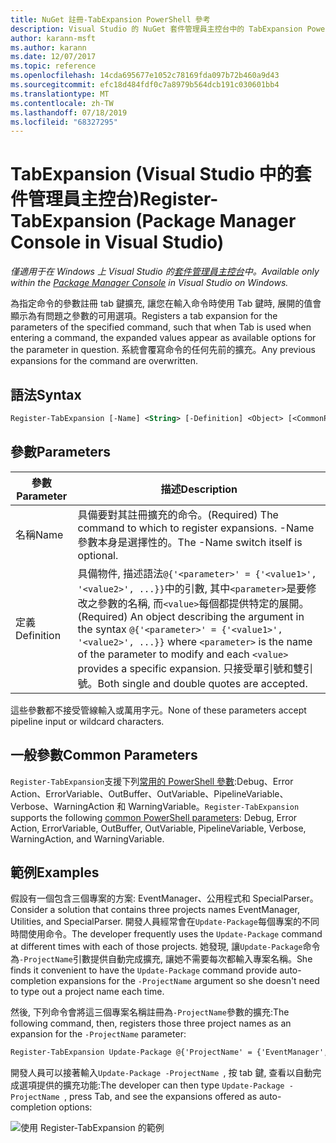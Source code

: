 ```yaml
---
title: NuGet 註冊-TabExpansion PowerShell 參考
description: Visual Studio 的 NuGet 套件管理員主控台中的 TabExpansion PowerShell 命令參考。
author: karann-msft
ms.author: karann
ms.date: 12/07/2017
ms.topic: reference
ms.openlocfilehash: 14cda695677e1052c78169fda097b72b460a9d43
ms.sourcegitcommit: efc18d484fdf0c7a8979b564dcb191c030601bb4
ms.translationtype: MT
ms.contentlocale: zh-TW
ms.lasthandoff: 07/18/2019
ms.locfileid: "68327295"
---
```

# <a name="register-tabexpansion-package-manager-console-in-visual-studio"></a><span data-ttu-id="a8fc6-103">TabExpansion (Visual Studio 中的套件管理員主控台)</span><span class="sxs-lookup"><span data-stu-id="a8fc6-103">Register-TabExpansion (Package Manager Console in Visual Studio)</span></span>

<span data-ttu-id="a8fc6-104">*僅適用于在 Windows 上 Visual Studio 的[套件管理員主控台](../../consume-packages/install-use-packages-powershell.md)中。*</span><span class="sxs-lookup"><span data-stu-id="a8fc6-104">*Available only within the [Package Manager Console](../../consume-packages/install-use-packages-powershell.md) in Visual Studio on Windows.*</span></span>

<span data-ttu-id="a8fc6-105">為指定命令的參數註冊 tab 鍵擴充, 讓您在輸入命令時使用 Tab 鍵時, 展開的值會顯示為有問題之參數的可用選項。</span><span class="sxs-lookup"><span data-stu-id="a8fc6-105">Registers a tab expansion for the parameters of the specified command, such that when Tab is used when entering a command, the expanded values appear as available options for the parameter in question.</span></span> <span data-ttu-id="a8fc6-106">系統會覆寫命令的任何先前的擴充。</span><span class="sxs-lookup"><span data-stu-id="a8fc6-106">Any previous expansions for the command are overwritten.</span></span>

## <a name="syntax"></a><span data-ttu-id="a8fc6-107">語法</span><span class="sxs-lookup"><span data-stu-id="a8fc6-107">Syntax</span></span>

```ps
Register-TabExpansion [-Name] <String> [-Definition] <Object> [<CommonParameters>]
```

## <a name="parameters"></a><span data-ttu-id="a8fc6-108">參數</span><span class="sxs-lookup"><span data-stu-id="a8fc6-108">Parameters</span></span>

| <span data-ttu-id="a8fc6-109">參數</span><span class="sxs-lookup"><span data-stu-id="a8fc6-109">Parameter</span></span> | <span data-ttu-id="a8fc6-110">描述</span><span class="sxs-lookup"><span data-stu-id="a8fc6-110">Description</span></span> |
| --- | --- |
| <span data-ttu-id="a8fc6-111">名稱</span><span class="sxs-lookup"><span data-stu-id="a8fc6-111">Name</span></span> | <span data-ttu-id="a8fc6-112">具備要對其註冊擴充的命令。</span><span class="sxs-lookup"><span data-stu-id="a8fc6-112">(Required) The command to which to register expansions.</span></span> <span data-ttu-id="a8fc6-113">-Name 參數本身是選擇性的。</span><span class="sxs-lookup"><span data-stu-id="a8fc6-113">The -Name switch itself is optional.</span></span> |
| <span data-ttu-id="a8fc6-114">定義</span><span class="sxs-lookup"><span data-stu-id="a8fc6-114">Definition</span></span> | <span data-ttu-id="a8fc6-115">具備物件, 描述語法`@{'<parameter>' = {'<value1>', '<value2>', ...}}`中的引數, 其中`<parameter>`是要修改之參數的名稱, 而`<value>`每個都提供特定的展開。</span><span class="sxs-lookup"><span data-stu-id="a8fc6-115">(Required) An object describing the argument in the syntax `@{'<parameter>' = {'<value1>', '<value2>', ...}}` where `<parameter>` is the name of the parameter to modify and each `<value>` provides a specific expansion.</span></span> <span data-ttu-id="a8fc6-116">只接受單引號和雙引號。</span><span class="sxs-lookup"><span data-stu-id="a8fc6-116">Both single and double quotes are accepted.</span></span> |

<span data-ttu-id="a8fc6-117">這些參數都不接受管線輸入或萬用字元。</span><span class="sxs-lookup"><span data-stu-id="a8fc6-117">None of these parameters accept pipeline input or wildcard characters.</span></span>

## <a name="common-parameters"></a><span data-ttu-id="a8fc6-118">一般參數</span><span class="sxs-lookup"><span data-stu-id="a8fc6-118">Common Parameters</span></span>

<span data-ttu-id="a8fc6-119">`Register-TabExpansion`支援下列[常用的 PowerShell 參數](http://go.microsoft.com/fwlink/?LinkID=113216):Debug、Error Action、ErrorVariable、OutBuffer、OutVariable、PipelineVariable、Verbose、WarningAction 和 WarningVariable。</span><span class="sxs-lookup"><span data-stu-id="a8fc6-119">`Register-TabExpansion` supports the following [common PowerShell parameters](http://go.microsoft.com/fwlink/?LinkID=113216): Debug, Error Action, ErrorVariable, OutBuffer, OutVariable, PipelineVariable, Verbose, WarningAction, and WarningVariable.</span></span>

## <a name="examples"></a><span data-ttu-id="a8fc6-120">範例</span><span class="sxs-lookup"><span data-stu-id="a8fc6-120">Examples</span></span>

<span data-ttu-id="a8fc6-121">假設有一個包含三個專案的方案: EventManager、公用程式和 SpecialParser。</span><span class="sxs-lookup"><span data-stu-id="a8fc6-121">Consider a solution that contains three projects names EventManager, Utilities, and SpecialParser.</span></span> <span data-ttu-id="a8fc6-122">開發人員經常會在`Update-Package`每個專案的不同時間使用命令。</span><span class="sxs-lookup"><span data-stu-id="a8fc6-122">The developer frequently uses the `Update-Package` command at different times with each of those projects.</span></span> <span data-ttu-id="a8fc6-123">她發現, 讓`Update-Package`命令為`-ProjectName`引數提供自動完成擴充, 讓她不需要每次都輸入專案名稱。</span><span class="sxs-lookup"><span data-stu-id="a8fc6-123">She finds it convenient to have the `Update-Package` command provide auto-completion expansions for the `-ProjectName` argument so she doesn't need to type out a project name each time.</span></span> 

<span data-ttu-id="a8fc6-124">然後, 下列命令會將這三個專案名稱註冊為`-ProjectName`參數的擴充:</span><span class="sxs-lookup"><span data-stu-id="a8fc6-124">The following command, then, registers those three project names as an expansion for the `-ProjectName` parameter:</span></span>

```ps
Register-TabExpansion Update-Package @{'ProjectName' = {'EventManager', 'Utilities', 'SpecialParser'}}    
```

<span data-ttu-id="a8fc6-125">開發人員可以接著輸入`Update-Package -ProjectName `, 按 tab 鍵, 查看以自動完成選項提供的擴充功能:</span><span class="sxs-lookup"><span data-stu-id="a8fc6-125">The developer can then type `Update-Package -ProjectName `, press Tab, and see the expansions offered as auto-completion options:</span></span>

![使用 Register-TabExpansion 的範例](media/Register-TabExpansion-Example.png)
